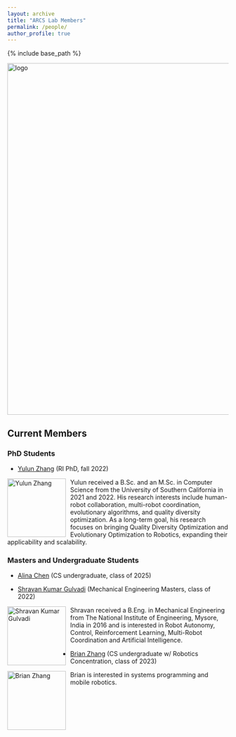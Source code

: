 ```yaml
---
layout: archive
title: "ARCS Lab Members"
permalink: /people/
author_profile: true
---
```


{% include base_path %}

<img src="https://jiaoyangli.me/images/logo-white-background.png" title="logo" width="800pt" alt="logo"/>

## Current Members
### PhD Students
- [Yulun Zhang](https://yulunzhang.net/) (RI PhD, fall 2022)

<img src="https://jiaoyangli.me/images/yulunzhang.jpg" style="float:left;width:100pt;padding-right:10px;"  alt="Yulun Zhang"/>
Yulun received a B.Sc. and an M.Sc. in Computer Science from the University of Southern California in 2021 and 2022. 
His research interests include human-robot collaboration, multi-robot coordination, evolutionary algorithms, and quality diversity optimization. 
As a long-term goal, his research focuses on bringing Quality Diversity Optimization and Evolutionary Optimization to Robotics, expanding their applicability and scalability.


### Masters and  Undergraduate Students
- [Alina Chen](https://www.linkedin.com/in/a1inachen/) (CS undergraduate, class of 2025)

- [Shravan Kumar Gulvadi](https://shravangulvadi.wixsite.com/website) (Mechanical Engineering Masters, class of 2022)

<img src="https://jiaoyangli.me/images/shravan.jpg" style="float:left;width:100pt;padding-right:10px;"  alt="Shravan Kumar Gulvadi"/>
Shravan received a B.Eng. in Mechanical Engineering from The National Institute of Engineering, Mysore, India in 2016 
and is interested in Robot Autonomy, Control, Reinforcement Learning, Multi-Robot Coordination and Artificial Intelligence.

- [Brian Zhang](https://github.com/atomicapple0) (CS undergraduate w/ Robotics Concentration, class of 2023)

<img src="https://jiaoyangli.me/images/brianzhang.png" style="float:left;width:100pt;padding-right:10px;"  alt="Brian Zhang"/>
Brian is interested in systems programming and mobile robotics.

<!--### Master Students
### Undergraduate Students-->
